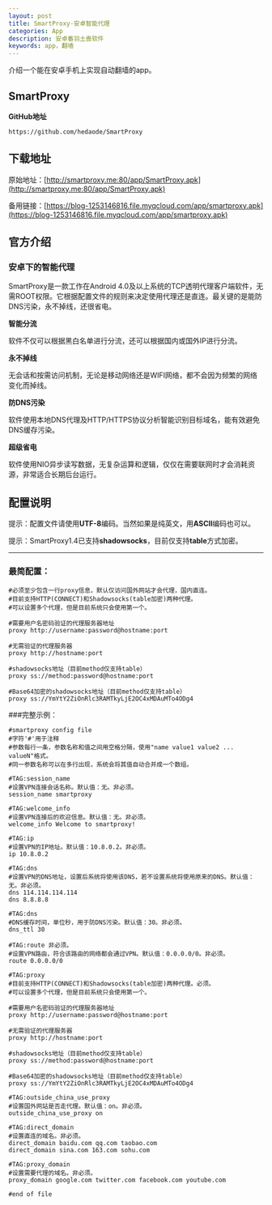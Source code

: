 ```yaml
---
layout: post
title: SmartProxy-安卓智能代理
categories: App
description: 安卓番羽土啬软件
keywords: app，翻墙
---
```


介绍一个能在安卓手机上实现自动翻墙的app。

<!-- more -->

## SmartProxy

**GitHub地址**

```
https://github.com/hedaode/SmartProxy
```

## 下载地址

原始地址：[http://smartproxy.me:80/app/SmartProxy.apk](http://smartproxy.me:80/app/SmartProxy.apk)

备用链接：[https://blog-1253146816.file.myqcloud.com/app/smartproxy.apk](https://blog-1253146816.file.myqcloud.com/app/smartproxy.apk)

## 官方介绍

### 安卓下的智能代理

SmartProxy是一款工作在Android 4.0及以上系统的TCP透明代理客户端软件，无需ROOT权限。它根据配置文件的规则来决定使用代理还是直连。最关键的是能防DNS污染，永不掉线，还很省电。

**智能分流**

软件不仅可以根据黑白名单进行分流，还可以根据国内或国外IP进行分流。

**永不掉线**

无会话和按需访问机制，无论是移动网络还是WIFI网络，都不会因为频繁的网络变化而掉线。

**防DNS污染**

软件使用本地DNS代理及HTTP/HTTPS协议分析智能识别目标域名，能有效避免DNS缓存污染。

**超级省电**

软件使用NIO异步读写数据，无复杂运算和逻辑，仅仅在需要联网时才会消耗资源，非常适合长期后台运行。

## 配置说明

提示：配置文件请使用**UTF-8**编码。当然如果是纯英文，用**ASCII**编码也可以。

提示：SmartProxy1.4已支持**shadowsocks**，目前仅支持**table**方式加密。

------------------------------------

### 最简配置：

```
#必须至少包含一行proxy信息，默认仅访问国外网站才会代理，国内直连。
#目前支持HTTP(CONNECT)和Shadowsocks(table加密)两种代理。
#可以设置多个代理，但是目前系统只会使用第一个。

#需要用户名密码验证的代理服务器地址
proxy http://username:password@hostname:port

#无需验证的代理服务器
proxy http://hostname:port 

#shadowsocks地址（目前method仅支持table）
proxy ss://method:password@hostname:port

#Base64加密的shadowsocks地址（目前method仅支持table）
proxy ss://YmYtY2ZiOnRlc3RAMTkyLjE2OC4xMDAuMTo4ODg4
```

###完整示例：

```
#smartproxy config file
#字符'#'用于注释
#参数每行一条，参数名称和值之间用空格分隔，使用"name value1 value2 ... valueN"格式。
#同一参数名称可以在多行出现，系统会将其值自动合并成一个数组。

#TAG:session_name
#设置VPN连接会话名称。默认值：无。非必须。
session_name smartproxy

#TAG:welcome_info
#设置VPN连接后的欢迎信息。默认值：无。非必须。
welcome_info Welcome to smartproxy!

#TAG:ip
#设置VPN的IP地址。默认值：10.8.0.2。非必须。
ip 10.8.0.2

#TAG:dns
#设置VPN的DNS地址，设置后系统将使用该DNS，若不设置系统将使用原来的DNS。默认值：无。非必须。
dns 114.114.114.114
dns 8.8.8.8

#TAG:dns
#DNS缓存时间，单位秒，用于防DNS污染。默认值：30。非必须。
dns_ttl 30

#TAG:route 非必须。
#设置VPN路由，符合该路由的网络都会通过VPN。默认值：0.0.0.0/0。非必须。
route 0.0.0.0/0

#TAG:proxy
#目前支持HTTP(CONNECT)和Shadowsocks(table加密)两种代理。必须。
#可以设置多个代理，但是目前系统只会使用第一个。

#需要用户名密码验证的代理服务器地址
proxy http://username:password@hostname:port

#无需验证的代理服务器
proxy http://hostname:port 

#shadowsocks地址（目前method仅支持table）
proxy ss://method:password@hostname:port

#Base64加密的shadowsocks地址（目前method仅支持table）
proxy ss://YmYtY2ZiOnRlc3RAMTkyLjE2OC4xMDAuMTo4ODg4

#TAG:outside_china_use_proxy
#设置国外网站是否走代理。默认值：on。非必须。
outside_china_use_proxy on

#TAG:direct_domain
#设置直连的域名。非必须。
direct_domain baidu.com qq.com taobao.com
direct_domain sina.com 163.com sohu.com

#TAG:proxy_domain
#设置需要代理的域名。非必须。
proxy_domain google.com twitter.com facebook.com youtube.com

#end of file
```

